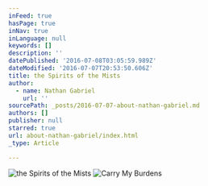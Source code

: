 ```yaml
---
inFeed: true
hasPage: true
inNav: true
inLanguage: null
keywords: []
description: ''
datePublished: '2016-07-08T03:05:59.989Z'
dateModified: '2016-07-07T20:53:50.606Z'
title: the Spirits of the Mists
author:
  - name: Nathan Gabriel
    url: ''
sourcePath: _posts/2016-07-07-about-nathan-gabriel.md
authors: []
publisher: null
starred: true
url: about-nathan-gabriel/index.html
_type: Article

---
```

![the Spirits of the Mists](https://the-grid-user-content.s3-us-west-2.amazonaws.com/c166b1b2-fc16-4351-b6f2-27588734d8dc.jpg)
![Carry My Burdens](https://the-grid-user-content.s3-us-west-2.amazonaws.com/08bb9b47-bca8-4155-8a26-63465aafa16d.jpg)
